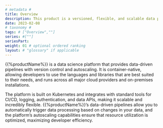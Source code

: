```yaml
---
# metadata # 
title: Overview
description: This product is a versioned, flexible, and scalable data processing platform.
date: 2023-02-08
# taxonomy #
tags: # ["Overview",""]
series: #[""]
seriesPart:
weight: 01 # optional ordered ranking
layout: # "glossary" if applicable
--- 
```


<i class="fa-solid fa-code-branch"></i>
{{%productName%}} is a data science platform that provides data-driven pipelines with version control and autoscaling. It is container-native, allowing developers to use the languages and libraries that are best suited to their needs, and runs across all major cloud providers and on-premises installations.

The platform is built on Kubernetes and integrates with standard tools for CI/CD, logging, authentication, and data APIs, making it scalable and incredibly flexible. {{%productName%}}’s data-driven pipelines allow you to automatically trigger data processing based on changes in your data, and the platform’s autoscaling capabilities ensure that resource utilization is optimized, maximizing developer efficiency.
